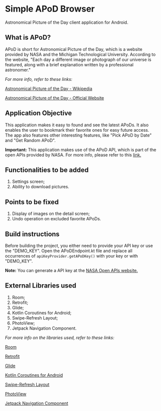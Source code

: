 # Simple APoD Browser
Astronomical Picture of the Day client application for Android.

## What is APoD?
APoD is short for Astronomical Picture of the Day, which is a website provided by NASA and 
the Michigan Technological University. According to the website, "Each day a different image or
photograph of our universe is featured, along with a brief explanation written by a professional
astronomer."

*For more info, refer to these links:*
<p><a href="https://en.wikipedia.org/wiki/Astronomy_Picture_of_the_Day">Astronomical Picture of the Day - Wikipedia</a></p>
<p><a href="https://apod.nasa.gov/apod/astropix.html">Astronomical Picture of the Day - Official Website</a></p>

## Application Objective
This application makes it easy to found and see the latest APoDs. It also enables the user to 
bookmark their favorite ones for easy future access. The app also features other interesting 
features, like "Pick APoD by Date" and "Get Random APoD".

**Important:** 
This application makes use of the APoD API, which is part of the open APIs provided by NASA.
For more info, please refer to this <a href="https://api.nasa.gov/">link.</a>

## Functionalities to be added
1. Settings screen;
2. Ability to download pictures.

## Points to be fixed
1. Display of images on the detail screen;
2. Undo operation on excluded favorite APoDs.

## Build instructions
Before building the project, you either need to provide your API key or use the "DEMO_KEY".
Open the APoDEndpoint.kt file and replace all occurrences of ```apiKeyProvider.getAPoDKey()``` with your key or with "DEMO_KEY".

**Note:** You can generate a API key at the <a href="https://api.nasa.gov/">NASA Open APIs website.</a>

## External Libraries used
1. Room;
2. Retrofit;
3. Glide;
4. Kotlin Coroutines for Android;
5. Swipe-Refresh Layout;
6. PhotoView;
7. Jetpack Navigation Component.

*For more info on the libraries used, refer to these links:*
<p><a href="https://developer.android.com/training/data-storage/room/">Room</a></p>
<p><a href="https://square.github.io/retrofit/">Retrofit</a></p>
<p><a href="https://github.com/bumptech/glide">Glide</a></p>
<p><a href="https://developer.android.com/kotlin/coroutines">Kotlin Coroutines for Android</a></p>
<p><a href="https://developer.android.com/jetpack/androidx/releases/swiperefreshlayout">Swipe-Refresh Layout</a></p>
<p><a href="https://github.com/Baseflow/PhotoView">PhotoView</a></p>
<p><a href="https://developer.android.com/guide/navigation/navigation-getting-started">Jetpack Navigation Component</a></p>

